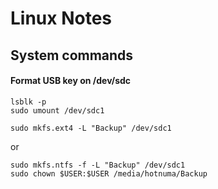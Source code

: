 # Linux Notes

## System commands

#### Format USB key on /dev/sdc
    
    lsblk -p
    sudo umount /dev/sdc1
    
    sudo mkfs.ext4 -L "Backup" /dev/sdc1
    
or
    
    sudo mkfs.ntfs -f -L "Backup" /dev/sdc1
    sudo chown $USER:$USER /media/hotnuma/Backup

